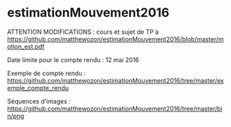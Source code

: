 # estimationMouvement2016

ATTENTION MODIFICATIONS : cours et sujet de TP à https://github.com/matthewozon/estimationMouvement2016/blob/master/motion_est.pdf

Date limite pour le compte rendu : 12 mai 2016

Exemple de compte rendu : https://github.com/matthewozon/estimationMouvement2016/tree/master/exemple_compte_rendu

Séquences d'images : https://github.com/matthewozon/estimationMouvement2016/tree/master/bin/png
